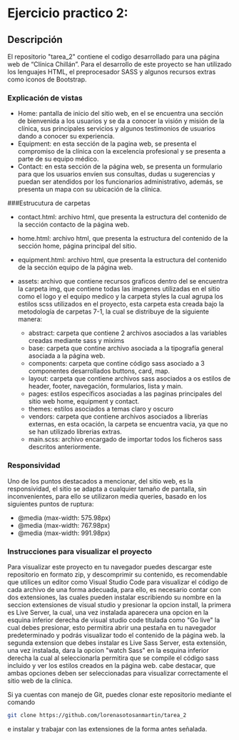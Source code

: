 # Ejercicio practico 2: 
## Descripción
El repositorio "tarea_2" contiene el codigo desarrollado para una página web de “Clínica Chillán”. Para el desarrollo de este proyecto se han utilizado los lenguajes HTML, el preprocesador SASS y algunos recursos extras como iconos de Bootstrap.
### Explicación de vistas
- Home: pantalla de inicio del sitio web, en el se encuentra una sección de bienvenida a los usuarios y se da a conocer la visión y misión de la clínica, sus principales servicios y algunos testimonios de usuarios dando a conocer su experiencia.
- Equipment: en esta sección de la pagina web, se presenta el compromiso de la clínica con la excelencia profesional y se presenta a parte de su equipo médico.
- Contact: en esta sección de la página web, se presenta un formulario para que los usuarios envíen sus consultas, dudas u sugerencias y puedan ser atendidos por los funcionarios administrativo, además, se presenta un mapa con su ubicación de la clínica.

###Estrucutura de carpetas
- contact.html: archivo html, que presenta la estructura del contenido de la sección contacto de la página web. 
- home.html: archivo html, que presenta la estructura del contenido de la sección home, página principal del sitio. 
- equipment.html: archivo html, que presenta la estructura del contenido de la sección equipo de la página web. 
- assets: archivo que contiene recursos graficos dentro del se encuentra la carpeta img, que contiene todas las imagenes utilizadas en el sitio como el logo y el equipo medico y la carpeta styles la cual agrupa los estilos scss utilizados en el proyecto, esta carpeta esta creada bajo la metodología de carpetas 7-1, la cual se distribuye de la siguiente manera:
  
  - abstract: carpeta que contiene 2 archivos asociados a las variables creadas mediante sass y mixims
  - base: carpeta que contine archivo asociada a la tipografía general asociada a la página web.
  - components: carpeta que contine código sass asociado a 3 componentes desarrollados buttons, card, map.
  - layout: carpeta que contiene archivos sass asociados a os estilos de header, footer, navegación, formularios, lista y main.
  - pages: estilos específicos asociadas a las paginas principales del sitio web home, equipment y contact.
  - themes: estilos asociados a temas claro y oscuro
  - vendors: carpeta que contiene archivos asociados a librerías externas, en esta ocación, la carpeta se encuentra vacia, ya que no se han utilizado librerias extras.
  - main.scss: archivo encargado de importar todos los ficheros sass descritos anteriormente.

### Responsividad
Uno de los puntos destacados a mencionar, del sitio web, es la responsividad, el sitio se adapta a cualquier tamaño de pantalla, sin inconvenientes, para ello se utilizaron media queries, basado en los siguientes puntos de ruptura: 
- @media (max-width: 575.98px) 
- @media (max-width: 767.98px) 
- @media (max-width: 991.98px) 

### Instrucciones para visualizar el proyecto
Para visualizar este proyecto en tu navegador puedes descargar este repositorio en formato zip, y descomprimir su contenido, es recomendable que utilices un editor como Visual Studio Code para visualizar el código de cada archivo de una forma adecuada, para ello, es necesario contar con dos extensiones, las cuales pueden instalar escribiendo su nombre en la seccion extensiones de visual studio y presionar la opcion install, la primera es Live Server, la cual, una vez instalada aparecera una opcion en la esquina inferior derecha  de visual studio code titulada como "Go live" la cual debes presionar, esto permitira abrir una pestaña en tu navegador predeterminado y podrás visualizar todo el contenido de la página web. la segunda extension que debes instalar es Live Sass Server, esta extensión, una vez instalada, dara la opcion "watch Sass" en la esquina inferior derecha la cual al seleccionarla permitira que se compile el código sass incluido y ver los estilos creados en la página web. cabe destacar, que ambas opciones deben ser seleccionadas para visualizar correctamente el sitio web de la clinica.

Si ya cuentas con manejo de Git, puedes clonar este repositorio mediante el comando 
```bash
git clone https://github.com/lorenasotosanmartin/tarea_2
```
e instalar y trabajar con las extensiones de la forma antes señalada.
